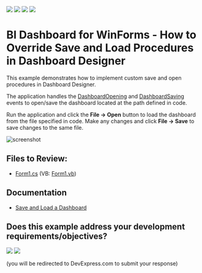 <!-- default badges list -->
![](https://img.shields.io/endpoint?url=https://codecentral.devexpress.com/api/v1/VersionRange/128581160/24.2.1%2B)
[![](https://img.shields.io/badge/Open_in_DevExpress_Support_Center-FF7200?style=flat-square&logo=DevExpress&logoColor=white)](https://supportcenter.devexpress.com/ticket/details/E4754)
[![](https://img.shields.io/badge/📖_How_to_use_DevExpress_Examples-e9f6fc?style=flat-square)](https://docs.devexpress.com/GeneralInformation/403183)
[![](https://img.shields.io/badge/💬_Leave_Feedback-feecdd?style=flat-square)](#does-this-example-address-your-development-requirementsobjectives)
<!-- default badges end -->
# BI Dashboard for WinForms - How to Override Save and Load Procedures in Dashboard Designer

This example demonstrates how to implement custom save and open procedures in Dashboard Designer.

The application handles the [DashboardOpening](https://docs.devexpress.com/Dashboard/DevExpress.DashboardWin.DashboardDesigner.DashboardOpening) and [DashboardSaving](https://docs.devexpress.com/Dashboard/DevExpress.DashboardWin.DashboardDesigner.DashboardSaving) events to open/save the dashboard located at the path defined in code.

Run the application and click the **File -> Open** button to load the dashboard from the file specified in code. Make any changes and click **File -> Save** to save changes to the same file.

![screenshot](/images/screenshot.png)

## Files to Review:

* [Form1.cs](./CS/Dashboard_LoadingAndSaving/Form1.cs) (VB: [Form1.vb](./VB/Dashboard_LoadingAndSaving/Form1.vb))

## Documentation

- [Save and Load a Dashboard](https://docs.devexpress.com/Dashboard/15405)
<!-- feedback -->
## Does this example address your development requirements/objectives?

[<img src="https://www.devexpress.com/support/examples/i/yes-button.svg"/>](https://www.devexpress.com/support/examples/survey.xml?utm_source=github&utm_campaign=winforms-dashboard-custom-save-and-open-procedures&~~~was_helpful=yes) [<img src="https://www.devexpress.com/support/examples/i/no-button.svg"/>](https://www.devexpress.com/support/examples/survey.xml?utm_source=github&utm_campaign=winforms-dashboard-custom-save-and-open-procedures&~~~was_helpful=no)

(you will be redirected to DevExpress.com to submit your response)
<!-- feedback end -->
